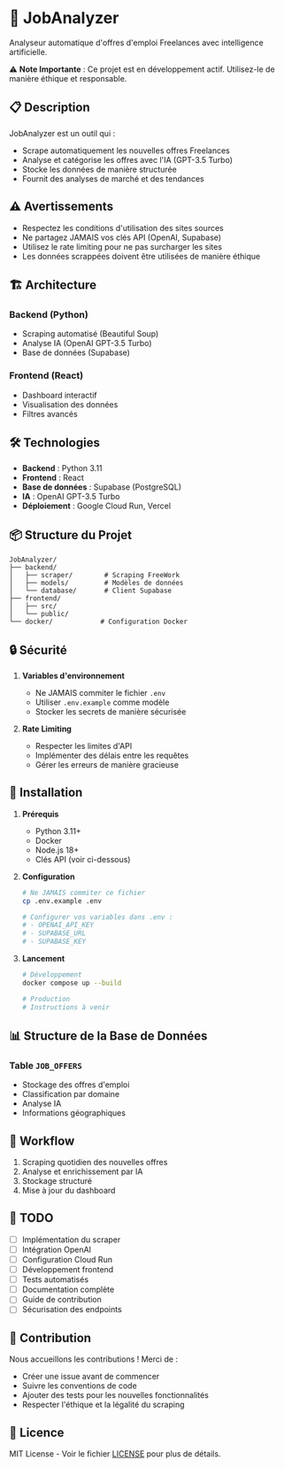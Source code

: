 # 🤖 JobAnalyzer

Analyseur automatique d'offres d'emploi Freelances avec intelligence artificielle.

⚠️ **Note Importante** : Ce projet est en développement actif. Utilisez-le de manière éthique et responsable.

## 📋 Description

JobAnalyzer est un outil qui :
- Scrape automatiquement les nouvelles offres Freelances
- Analyse et catégorise les offres avec l'IA (GPT-3.5 Turbo)
- Stocke les données de manière structurée
- Fournit des analyses de marché et des tendances

## ⚠️ Avertissements

- Respectez les conditions d'utilisation des sites sources
- Ne partagez JAMAIS vos clés API (OpenAI, Supabase)
- Utilisez le rate limiting pour ne pas surcharger les sites
- Les données scrappées doivent être utilisées de manière éthique

## 🏗 Architecture

### Backend (Python)
- Scraping automatisé (Beautiful Soup)
- Analyse IA (OpenAI GPT-3.5 Turbo)
- Base de données (Supabase)

### Frontend (React)
- Dashboard interactif
- Visualisation des données
- Filtres avancés

## 🛠 Technologies

- **Backend** : Python 3.11
- **Frontend** : React
- **Base de données** : Supabase (PostgreSQL)
- **IA** : OpenAI GPT-3.5 Turbo
- **Déploiement** : Google Cloud Run, Vercel

## 📦 Structure du Projet

```
JobAnalyzer/
├── backend/
│   ├── scraper/        # Scraping FreeWork
│   ├── models/         # Modèles de données
│   └── database/       # Client Supabase
├── frontend/
│   ├── src/
│   └── public/
└── docker/            # Configuration Docker
```

## 🔒 Sécurité

1. **Variables d'environnement**
   - Ne JAMAIS commiter le fichier `.env`
   - Utiliser `.env.example` comme modèle
   - Stocker les secrets de manière sécurisée

2. **Rate Limiting**
   - Respecter les limites d'API
   - Implémenter des délais entre les requêtes
   - Gérer les erreurs de manière gracieuse

## 🚀 Installation

1. **Prérequis**
   - Python 3.11+
   - Docker
   - Node.js 18+
   - Clés API (voir ci-dessous)

2. **Configuration**
   ```bash
   # Ne JAMAIS commiter ce fichier
   cp .env.example .env
   
   # Configurer vos variables dans .env :
   # - OPENAI_API_KEY
   # - SUPABASE_URL
   # - SUPABASE_KEY
   ```

3. **Lancement**
   ```bash
   # Développement
   docker compose up --build

   # Production
   # Instructions à venir
   ```

## 📊 Structure de la Base de Données

### Table `JOB_OFFERS`
- Stockage des offres d'emploi
- Classification par domaine
- Analyse IA
- Informations géographiques

## 🔄 Workflow

1. Scraping quotidien des nouvelles offres
2. Analyse et enrichissement par IA
3. Stockage structuré
4. Mise à jour du dashboard

## 📝 TODO

- [ ] Implémentation du scraper
- [ ] Intégration OpenAI
- [ ] Configuration Cloud Run
- [ ] Développement frontend
- [ ] Tests automatisés
- [ ] Documentation complète
- [ ] Guide de contribution
- [ ] Sécurisation des endpoints

## 🤝 Contribution

Nous accueillons les contributions ! Merci de :
- Créer une issue avant de commencer
- Suivre les conventions de code
- Ajouter des tests pour les nouvelles fonctionnalités
- Respecter l'éthique et la légalité du scraping

## 📜 Licence

MIT License - Voir le fichier [LICENSE](LICENSE) pour plus de détails. 